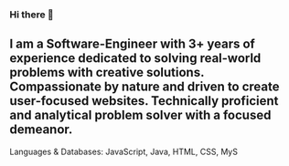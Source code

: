 ### Hi there 👋

## I am a Software-Engineer with 3+ years of experience dedicated to solving real-world problems with creative solutions. Compassionate by nature and driven to create user-focused websites. Technically proficient and analytical problem solver with a focused demeanor.

Languages & Databases: JavaScript, Java, HTML, CSS, MyS

<!--
**madhu-mida/madhu-mida** is a ✨ _special_ ✨ repository because its `README.md` (this file) appears on your GitHub profile.

Here are some ideas to get you started:

- 🔭 I’m currently working on ...
- 🌱 I’m currently learning ...
- 👯 I’m looking to collaborate on ...
- 🤔 I’m looking for help with ...
- 💬 Ask me about ...
- 📫 How to reach me: ...
- 😄 Pronouns: ...
- ⚡ Fun fact: ...
-->

